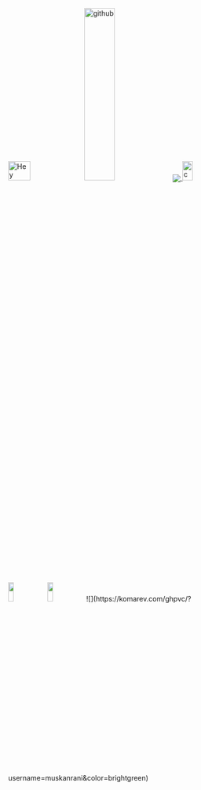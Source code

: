<img src="https://cdn.dribbble.com/users/4770/screenshots/300576/attachments/12205/hey-1.png" alt="Hey" width="30%" height="10%">
<img src="https://media.giphy.com/media/du3J3cXyzhj75IOgvA/giphy.gif" alt="github" width="35%" height="30%">


<a href="https://github.com/muskanrani/github-readme-stats">
  <img align="center" src="https://github-readme-stats.vercel.app/api/top-langs/?username=muskanrani&layout=compact" />
</a>

<img src="https://i1.wp.com/slfgchurch.com/wp-content/uploads/2019/08/lets-connect-1.png?ssl=1" alt="connect" width="20%" height="10%">
<a href="https://www.hackerrank.com/Muskan_Rani">
      <img src="https://additionalknowledge.files.wordpress.com/2017/12/hackerrank.png?w=600" height="10%" ; width="15%" ;></img></a>
<a href="https://www.linkedin.com/in/muskan-rani-980553188/">
  <img src="https://logos-world.net/wp-content/uploads/2020/04/Linkedin-Logo-2011%E2%80%932019.png" height="10%" ; width="15%" ; margin-left:20px;></img></a>
![](https://komarev.com/ghpvc/?username=muskanrani&color=brightgreen)
